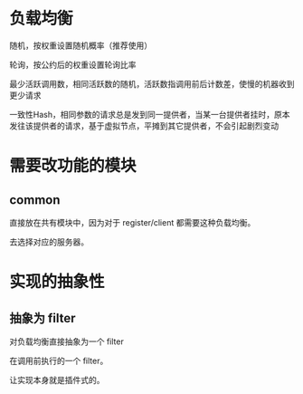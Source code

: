 # 负载均衡

随机，按权重设置随机概率（推荐使用）

轮询，按公约后的权重设置轮询比率

最少活跃调用数，相同活跃数的随机，活跃数指调用前后计数差，使慢的机器收到更少请求

一致性Hash，相同参数的请求总是发到同一提供者，当某一台提供者挂时，原本发往该提供者的请求，基于虚拟节点，平摊到其它提供者，不会引起剧烈变动

# 需要改功能的模块

## common

直接放在共有模块中，因为对于 register/client 都需要这种负载均衡。

去选择对应的服务器。

# 实现的抽象性

## 抽象为 filter

对负载均衡直接抽象为一个 filter

在调用前执行的一个 filter。

让实现本身就是插件式的。

